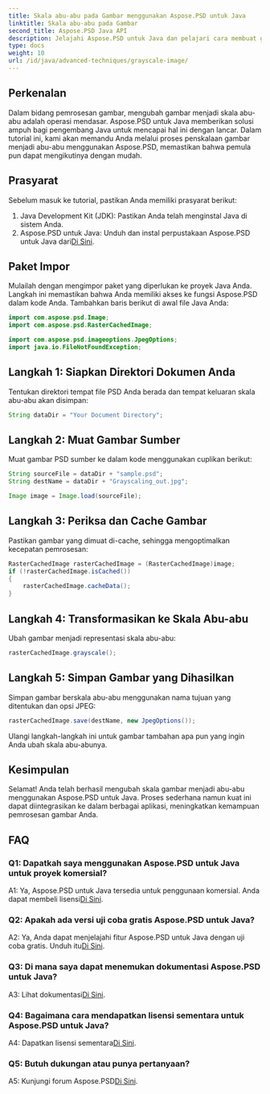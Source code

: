 ```yaml
---
title: Skala abu-abu pada Gambar menggunakan Aspose.PSD untuk Java
linktitle: Skala abu-abu pada Gambar
second_title: Aspose.PSD Java API
description: Jelajahi Aspose.PSD untuk Java dan pelajari cara membuat gambar skala abu-abu dengan mudah menggunakan tutorial langkah demi langkah kami.
type: docs
weight: 10
url: /id/java/advanced-techniques/grayscale-image/
---
```

## Perkenalan

Dalam bidang pemrosesan gambar, mengubah gambar menjadi skala abu-abu adalah operasi mendasar. Aspose.PSD untuk Java memberikan solusi ampuh bagi pengembang Java untuk mencapai hal ini dengan lancar. Dalam tutorial ini, kami akan memandu Anda melalui proses penskalaan gambar menjadi abu-abu menggunakan Aspose.PSD, memastikan bahwa pemula pun dapat mengikutinya dengan mudah.

## Prasyarat

Sebelum masuk ke tutorial, pastikan Anda memiliki prasyarat berikut:

1. Java Development Kit (JDK): Pastikan Anda telah menginstal Java di sistem Anda.
2.  Aspose.PSD untuk Java: Unduh dan instal perpustakaan Aspose.PSD untuk Java dari[Di Sini](https://releases.aspose.com/psd/java/).

## Paket Impor

Mulailah dengan mengimpor paket yang diperlukan ke proyek Java Anda. Langkah ini memastikan bahwa Anda memiliki akses ke fungsi Aspose.PSD dalam kode Anda. Tambahkan baris berikut di awal file Java Anda:

```java
import com.aspose.psd.Image;
import com.aspose.psd.RasterCachedImage;

import com.aspose.psd.imageoptions.JpegOptions;
import java.io.FileNotFoundException;
```

## Langkah 1: Siapkan Direktori Dokumen Anda

Tentukan direktori tempat file PSD Anda berada dan tempat keluaran skala abu-abu akan disimpan:

```java
String dataDir = "Your Document Directory";
```

## Langkah 2: Muat Gambar Sumber

Muat gambar PSD sumber ke dalam kode menggunakan cuplikan berikut:

```java
String sourceFile = dataDir + "sample.psd";
String destName = dataDir + "Grayscaling_out.jpg";

Image image = Image.load(sourceFile);
```

## Langkah 3: Periksa dan Cache Gambar

Pastikan gambar yang dimuat di-cache, sehingga mengoptimalkan kecepatan pemrosesan:

```java
RasterCachedImage rasterCachedImage = (RasterCachedImage)image;
if (!rasterCachedImage.isCached())
{
    rasterCachedImage.cacheData();
}
```

## Langkah 4: Transformasikan ke Skala Abu-abu

Ubah gambar menjadi representasi skala abu-abu:

```java
rasterCachedImage.grayscale();
```

## Langkah 5: Simpan Gambar yang Dihasilkan

Simpan gambar berskala abu-abu menggunakan nama tujuan yang ditentukan dan opsi JPEG:

```java
rasterCachedImage.save(destName, new JpegOptions());
```

Ulangi langkah-langkah ini untuk gambar tambahan apa pun yang ingin Anda ubah skala abu-abunya.

## Kesimpulan

Selamat! Anda telah berhasil mengubah skala gambar menjadi abu-abu menggunakan Aspose.PSD untuk Java. Proses sederhana namun kuat ini dapat diintegrasikan ke dalam berbagai aplikasi, meningkatkan kemampuan pemrosesan gambar Anda.

## FAQ

### Q1: Dapatkah saya menggunakan Aspose.PSD untuk Java untuk proyek komersial?

A1: Ya, Aspose.PSD untuk Java tersedia untuk penggunaan komersial. Anda dapat membeli lisensi[Di Sini](https://purchase.aspose.com/buy).

### Q2: Apakah ada versi uji coba gratis Aspose.PSD untuk Java?

 A2: Ya, Anda dapat menjelajahi fitur Aspose.PSD untuk Java dengan uji coba gratis. Unduh itu[Di Sini](https://releases.aspose.com/).

### Q3: Di mana saya dapat menemukan dokumentasi Aspose.PSD untuk Java?

 A3: Lihat dokumentasi[Di Sini](https://reference.aspose.com/psd/java/).

### Q4: Bagaimana cara mendapatkan lisensi sementara untuk Aspose.PSD untuk Java?

 A4: Dapatkan lisensi sementara[Di Sini](https://purchase.aspose.com/temporary-license/).

### Q5: Butuh dukungan atau punya pertanyaan?

 A5: Kunjungi forum Aspose.PSD[Di Sini](https://forum.aspose.com/c/psd/34).